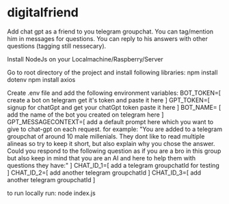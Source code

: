 # digitalfriend
Add chat gpt as a friend to you telegram groupchat. You can tag/mention him in messages for questions. You can reply to his answers with other questions (tagging still nessecary). 

Install NodeJs on your Localmachine/Raspberry/Server

Go to root directory of the project and install following libraries:
npm install dotenv
npm install axios

Create .env file and add the following environment variables:
BOT_TOKEN=[ create a bot on telegram get it's token and paste it here ]
GPT_TOKEN=[ signup for chatGpt and get your chatGpt token paste it here ]
BOT_NAME= [ add the name of the bot you created on telegram here ] 
GPT_MESSAGECONTEXT=[ add a default prompt here which you want to give to chat-gpt on each request. for example: "You are added to a telegram groupchat of around 10 male millenials. They dont like to read multiple alineas so try to keep it short, but also explain why you chose the answer. Could you respond to the following question as if you are a bro in this group but also keep in mind that you are an AI and here to help them with questions they have:" ]
CHAT_ID_1=[ add a telegram groupchatId for testing ]
CHAT_ID_2=[ add another telegram groupchatId ]
CHAT_ID_3=[ add another telegram groupchatId ] 

to run locally run: node index.js




